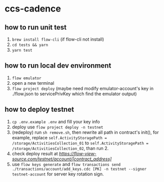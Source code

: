 # ccs-cadence

## how to run unit test

1. `brew install flow-cli` (if flow-cli not install)
2. `cd tests && yarn`
3. `yarn test`

## how to run local dev environment

1. `flow emulator`
2. open a new terminal
3. `flow project deploy` (maybe need modify emulator-account's key in ./flow.json to servicePrivKey which find the emulator output)

## how to deploy testnet

1. `cp .env.example .env` and fill your key info
2. deploy use `flow project deploy -n testnet`
3. (redeploy) run `sh remove.sh`, then rewrite all path in contract's init(), for example, replace `self.ActivityStoragePath = /storage/ActivitiesCollection_01` to `self.ActivityStoragePath = /storage/ActivitiesCollection_02`, than run 2.
4. check deploy result at *https://flow-view-source.com/testnet/account/[contract_address]*
5. use `flow keys generate` and `flow transactions send ./transactions/account/add_keys.cdc [PK] -n testnet --signer testnet-account` for server key rotation sign.
